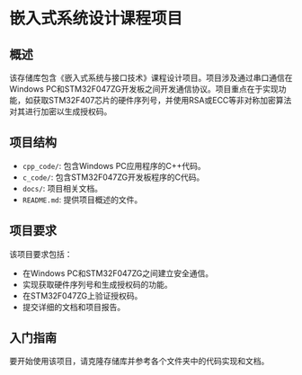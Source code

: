 # 嵌入式系统设计课程项目

## 概述

该存储库包含《嵌入式系统与接口技术》课程设计项目。项目涉及通过串口通信在Windows PC和STM32F047ZG开发板之间开发通信协议。项目重点在于实现功能，如获取STM32F407芯片的硬件序列号，并使用RSA或ECC等非对称加密算法对其进行加密以生成授权码。

## 项目结构

- `cpp_code/`: 包含Windows PC应用程序的C++代码。
- `c_code/`: 包含STM32F047ZG开发板程序的C代码。
- `docs/`: 项目相关文档。
- `README.md`: 提供项目概述的文件。

## 项目要求

该项目要求包括：
- 在Windows PC和STM32F047ZG之间建立安全通信。
- 实现获取硬件序列号和生成授权码的功能。
- 在STM32F047ZG上验证授权码。
- 提交详细的文档和项目报告。

## 入门指南

要开始使用该项目，请克隆存储库并参考各个文件夹中的代码实现和文档。